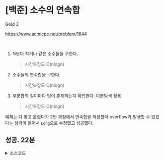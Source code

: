 # [백준] 소수의 연속합

Gold 3

https://www.acmicpc.net/problem/1644

<br>

1. N보다 작거나 같은 소수들을 구한다.

    > 시간복잡도 O(nlogn)

2. 소수들의 연속합을 구한다.

    > 시간복잡도 O(nlogn)

3. 부분합의 길이마다 답이 존재하는지 확인한다. 이분탐색 활용

    > 시간복잡도 O(nlogn)


예제는 다 맞고 틀렸다가 2번 과정에서 연속합을 저장할때 overflow가 발생할 수 있겠다는 생각이 들어서 `Long`으로 수정했고 성공했다.

## 성공. 22분

<details><summary>소스코드</summary>

```java
import java.io.*;
import java.util.*;

class Solution {

    boolean isPrime(int num) {
        if (num < 2) return false;
        if (num == 2) return true;

        for (int i = 2; i * i <= num; i++) {
            if (num % i == 0) return false;
        }
        return true;
    }

    public void solution() throws Exception {
        BufferedReader br = new BufferedReader(new InputStreamReader(System.in));
        BufferedWriter bw = new BufferedWriter(new OutputStreamWriter(System.out));

        int N = Integer.parseInt(br.readLine());

        // 1~n번째 소수들의 합
        List<Long> sum = new ArrayList<>();
        sum.add(0L); // for indexing
        for (int i = 2; i <= N; i++) {
            if (isPrime(i)) sum.add(sum.get(sum.size() - 1) + i);
        }

        // mid ~ mid+len 구간 합
        int cnt = 0;
        for (int len = 1; len <= N; len++) {
            int left = 1;
            int right = sum.size() - len;
            while (left <= right) {
                int mid = (left + right) / 2;
                long subSum = sum.get(mid + len - 1) - sum.get(mid - 1);

                if(subSum < N) {
                    left = mid + 1;
                }
                else if(subSum > N) {
                    right = mid - 1;
                }
                else{
                    cnt++;
                    break;
                }
            }
        }

        System.out.println(cnt);

        br.close();
        bw.close();
    }
}

public class Main {
    public static void main(String[] args) throws Exception {
        new Solution().solution();
    }
}
```

</details>